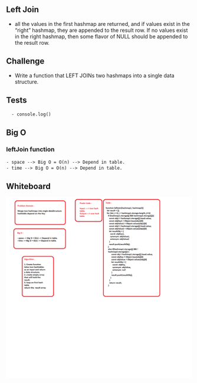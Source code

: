 ## Left Join
  -  all the values in the first hashmap are returned, and if values exist in the “right” hashmap, they are appended to
     the result row. If no values exist in the right hashmap, then some flavor of NULL should be appended to the result row.

## Challenge

  - Write a function that LEFT JOINs two hashmaps into a single data structure.

## Tests 
      
      - console.log()
    
## Big O

### leftJoin function
    - space --> Big O = O(n) --> Depend in table.
    - time --> Big O = O(n) --> Depend in table.


## Whiteboard
![whiteboard](../../assets/leftJoin.png)